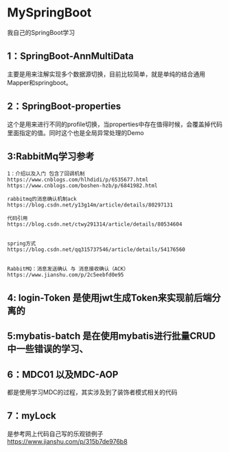 # MySpringBoot
我自己的SpringBoot学习


## 1：SpringBoot-AnnMultiData

主要是用来注解实现多个数据源切换，目前比较简单，就是单纯的结合通用Mapper和springboot。


## 2：SpringBoot-properties


这个是用来进行不同的profile切换，当properties中存在值得时候，会覆盖掉代码里面指定的值。同时这个也是全局异常处理的Demo


## 3:RabbitMq学习参考
	1：介绍以及入门 包含了回调机制
	https://www.cnblogs.com/hlhdidi/p/6535677.html
	https://www.cnblogs.com/boshen-hzb/p/6841982.html
	
	rabbitmq的消息确认机制ack
	https://blog.csdn.net/y13g14m/article/details/80297131
	
	代码引用
	https://blog.csdn.net/ctwy291314/article/details/80534604
	
	
	spring方式
	https://blog.csdn.net/qq315737546/article/details/54176560
	
	
	RabbitMQ：消息发送确认 与 消息接收确认（ACK）
	https://www.jianshu.com/p/2c5eebfd0e95
	
	
## 4: login-Token 是使用jwt生成Token来实现前后端分离的

## 5:mybatis-batch 是在使用mybatis进行批量CRUD中一些错误的学习、

## 6：MDC01 以及MDC-AOP
   都是使用学习MDC的过程，其实涉及到了装饰者模式相关的代码
## 7：myLock
   是参考网上代码自己写的乐观锁例子  https://www.jianshu.com/p/315b7de976b8
